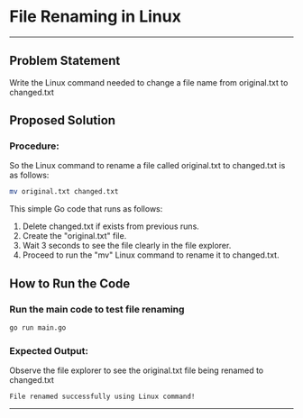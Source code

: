 # File Renaming in Linux

---

## Problem Statement

Write the Linux command needed to change a file name from original.txt to changed.txt

## Proposed Solution

### **Procedure:**

So the Linux command to rename a file called original.txt to changed.txt is as follows:

```sh
mv original.txt changed.txt
```

This simple Go code that runs as follows:

1. Delete changed.txt if exists from previous runs.
2. Create the "original.txt" file.
3. Wait 3 seconds to see the file clearly in the file explorer.
4. Proceed to run the "mv" Linux command to rename it to changed.txt.

## How to Run the Code

### Run the main code to test file renaming

```sh
go run main.go
```

### Expected Output:

Observe the file explorer to see the original.txt file being renamed to changed.txt

```
File renamed successfully using Linux command!
```

---
